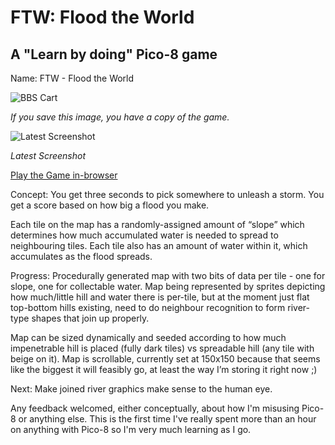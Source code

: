 # FTW: Flood the World
## A "Learn by doing" Pico-8 game

Name: FTW - Flood the World

![BBS Cart](http://www.lexaloffle.com/bbs/cposts/3/31579.p8.png)

_If you save this image, you have a copy of the game._
 
![Latest Screenshot](https://adamhepton.github.io/pico8-ftw/screenshots/latest.png)

_Latest Screenshot_

[Play the Game in-browser](http://www.lexaloffle.com/bbs/?pid=31580)

Concept: You get three seconds to pick somewhere to unleash a storm.  You get a score based on how big a flood you make.

Each tile on the map has a randomly-assigned amount of “slope” which determines how much accumulated water is needed to spread to neighbouring tiles.  Each tile also has an amount of water within it, which accumulates as the flood spreads.

Progress:
Procedurally generated map with two bits of data per tile - one for slope, one for collectable water.  Map being represented by sprites depicting how much/little hill and water there is per-tile, but at the moment just flat top-bottom hills existing, need to do neighbour recognition to form river-type shapes that join up properly.

Map can be sized dynamically and seeded according to how much impenetrable hill is placed (fully dark tiles) vs spreadable hill (any tile with beige on it).  Map is scrollable, currently set at 150x150 because that seems like the biggest it will feasibly go, at least the way I’m storing it right now ;)

Next:
Make joined river graphics make sense to the human eye.

Any feedback welcomed, either conceptually, about how I'm misusing Pico-8 or anything else.  This is the first time I've really spent more than an hour on anything with Pico-8 so I'm very much learning as I go.
